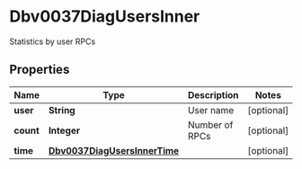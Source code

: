 

# Dbv0037DiagUsersInner

Statistics by user RPCs

## Properties

| Name | Type | Description | Notes |
|------------ | ------------- | ------------- | -------------|
|**user** | **String** | User name |  [optional] |
|**count** | **Integer** | Number of RPCs |  [optional] |
|**time** | [**Dbv0037DiagUsersInnerTime**](Dbv0037DiagUsersInnerTime.md) |  |  [optional] |




